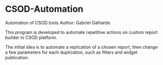# CSOD-Automation
Automation of CSOD tools
Author: Gabriel Galhardo

This program is developed to automate repetitive actions on custom report builder in CSOD platform.

The initial idea is to automate a replication of a chosen report, then change a few parameters for each duplication, such as filters and widget publication.
